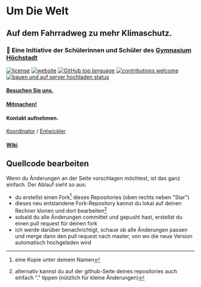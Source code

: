 # Um Die Welt
## Auf dem Fahrradweg zu mehr Klimaschutz.
### 🚀 Eine Initiative der Schülerinnen und Schüler des [Gymnasium Höchstadt](https://gymnasium-hoechstadt.de)

[![license](https://img.shields.io/github/license/LeonardNolting/umdiewelt)](LICENSE.txt)
[![website](https://img.shields.io/website-up-down-green-red/http/umdiewelt.gymnasium-hoechstadt.de)](http://umdiewelt.gymnasium-hoechstadt.de)
[![GitHub top language](https://img.shields.io/github/languages/top/LeonardNolting/umdiewelt)](https://www.typescriptlang.org/)
[![contributions welcome](https://img.shields.io/badge/contributions-welcome-brightgreen.svg?style=flat)](https://github.com/LeonardNolting/umdiewelt/issues)
[![bauen und auf server hochladen status](https://github.com/LeonardNolting/umdiewelt/actions/workflows/hochladen.yml/badge.svg)](https://github.com/LeonardNolting/umdiewelt/actions/workflows/hochladen.yml)

#### [Besuchen Sie uns.](http://umdiewelt.gymnasium-hoechstadt.de "Gymnasium Höchstadt - Um Die Welt")

#### [Mitmachen!](http://umdiewelt.gymnasium-hoechstadt.de#mitmachen)

#### Kontakt aufnehmen.
[Koordinator](mailto:hip@gy-ho.de?subject=Um%20Die%20Welt:%20) / [Entwickler](mailto:leonard.nolting@gymhoes.de?subject=Um%20Die%20Welt:%20)

#### [Wiki](https://github.com/LeonardNolting/umdiewelt/wiki)

## Quellcode bearbeiten
Wenn du Änderungen an der Seite vorschlagen möchtest, ist das ganz einfach.
Der Ablauf sieht so aus:
- du erstellst einen Fork[^1] dieses Repositories (oben rechts neben "Star")
- dieses neu entstandene Fork-Repository kannst du lokal auf deinen Rechner klonen und dort bearbeiten[^2]
- sobald du alle Änderungen committet und gepusht hast, erstellst du einen pull request für deinen fork
- ich werde darüber benachrichtigt, schaue ob alle Änderungen passen und merge dann den pull request nach master, von wo die neue Version automatisch hochgeladen wird

[^1]: eine Kopie unter deinem Namen
[^2]: alternativ kannst du auf der github-Seite deines repositories auch einfach "." tippen (nützlich für kleine Änderungen)
